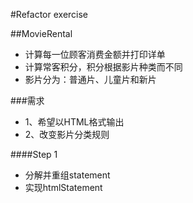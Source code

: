 #Refactor exercise

##MovieRental
* 计算每一位顾客消费金额并打印详单
* 计算常客积分，积分根据影片种类而不同
* 影片分为：普通片、儿童片和新片

###需求
* 1、希望以HTML格式输出
* 2、改变影片分类规则

####Step 1
* 分解并重组statement
* 实现htmlStatement




